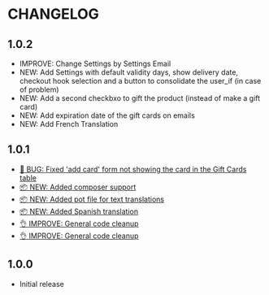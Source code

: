 # CHANGELOG

## 1.0.2

-   IMPROVE: Change Settings by Settings Email
-   NEW: Add Settings with default validity days, show delivery date, checkout hook selection and a button to consolidate the user_if (in case of problem)
-   NEW: Add a second checkbxo to gift the product (instead of make a gift card)
-   NEW: Add expiration date of the gift cards on emails
-   NEW: Add French Translation

## 1.0.1

-   [🐛 BUG: Fixed 'add card' form not showing the card in the Gift Cards table](https://github.com/robertdevore/gift-cards-for-woocommerce/commit/cb0ebdec847c12e37e23af7b6a1b766f811c79e2)
-   [📦 NEW: Added composer support](https://github.com/robertdevore/gift-cards-for-woocommerce/commit/88b1a66f54bb009bf8f94f2f529b6ce4fee17918)
-   [📦 NEW: Added pot file for text translations](https://github.com/robertdevore/gift-cards-for-woocommerce/commit/49c61ef55931eb3ebe88badd33c867f0f9b31b62)
-   [📦 NEW: Added Spanish translation](https://github.com/robertdevore/gift-cards-for-woocommerce/commit/d9965c96d8e1764bd9eb0cc6a9b428686b8cef0b)
-   [👌 IMPROVE: General code cleanup](https://github.com/robertdevore/gift-cards-for-woocommerce/commit/a592ad6bc4c32f89fec14f8131ba7d2f1cc669e5)
-   [👌 IMPROVE: General code cleanup](https://github.com/robertdevore/gift-cards-for-woocommerce/commit/985f918d323d7b22b5adb699100cb3939be77b81)

## 1.0.0

-   Initial release
